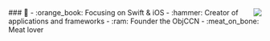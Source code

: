 

<img align="right" src="https://github-readme-stats.vercel.app/api?username=anuraghazra&show_icons=true&theme=radical" />
###  👋
- :orange_book: Focusing on Swift & iOS
- :hammer: Creator of applications and frameworks
- :ram: Founder the ObjCCN
- :meat_on_bone: Meat lover

